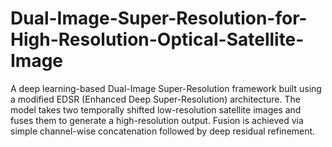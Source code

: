 # Dual-Image-Super-Resolution-for-High-Resolution-Optical-Satellite-Image
A deep learning-based Dual-Image Super-Resolution framework built using a modified EDSR (Enhanced Deep Super-Resolution) architecture. The model takes two temporally shifted low-resolution satellite images and fuses them to generate a high-resolution output. Fusion is achieved via simple channel-wise concatenation followed by deep residual refinement.
